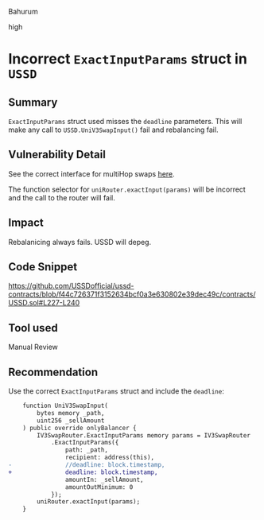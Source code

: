 Bahurum

high

# Incorrect `ExactInputParams` struct in `USSD`

## Summary
`ExactInputParams` struct used misses the `deadline` parameters. This will make any call to `USSD.UniV3SwapInput()` fail and rebalancing fail.

## Vulnerability Detail
See the correct interface for multiHop swaps [here](https://github.com/Uniswap/v3-periphery/blob/6cce88e63e176af1ddb6cc56e029110289622317/contracts/interfaces/ISwapRouter.sol#LL26C1-L32C6).

The function selector for `uniRouter.exactInput(params)` will be incorrect and the call to the router will fail.

## Impact
Rebalanicing always fails. USSD will depeg.

## Code Snippet
https://github.com/USSDofficial/ussd-contracts/blob/f44c726371f3152634bcf0a3e630802e39dec49c/contracts/USSD.sol#L227-L240
## Tool used

Manual Review

## Recommendation
Use the correct `ExactInputParams` struct and include the `deadline`:

```diff
    function UniV3SwapInput(
        bytes memory _path,
        uint256 _sellAmount
    ) public override onlyBalancer {
        IV3SwapRouter.ExactInputParams memory params = IV3SwapRouter
            .ExactInputParams({
                path: _path,
                recipient: address(this),
-               //deadline: block.timestamp,
+               deadline: block.timestamp,
                amountIn: _sellAmount,
                amountOutMinimum: 0
            });
        uniRouter.exactInput(params);
    }
```